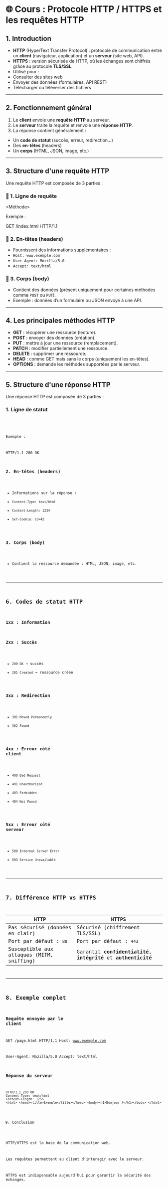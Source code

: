 # 🌐 Cours : Protocole HTTP / HTTPS et les requêtes HTTP

## 1. Introduction
- **HTTP** (HyperText Transfer Protocol) : protocole de communication entre un **client** (navigateur, application) et un **serveur** (site web, API).
- **HTTPS** : version sécurisée de HTTP, où les échanges sont chiffrés grâce au protocole **TLS/SSL**.
- Utilisé pour :
- Consulter des sites web
- Envoyer des données (formulaires, API REST)
- Télécharger ou téléverser des fichiers

---

## 2. Fonctionnement général
1. Le **client** envoie une **requête HTTP** au serveur.
2. Le **serveur** traite la requête et renvoie une **réponse HTTP**.
3. La réponse contient généralement :
- Un **code de statut** (succès, erreur, redirection…)
- Des **en-têtes** (headers)
- Un **corps** (HTML, JSON, image, etc.)

---

## 3. Structure d'une requête HTTP
Une requête HTTP est composée de 3 parties :

### 🔹 1. Ligne de requête

<Méthode> <Ressource> <Version>

Exemple :

GET /index.html HTTP/1.1

### 🔹 2. En-têtes (headers)
- Fournissent des informations supplémentaires :
- `Host: www.exemple.com`
- `User-Agent: Mozilla/5.0`
- `Accept: text/html`

### 🔹 3. Corps (body)
- Contient des données (présent uniquement pour certaines méthodes comme `POST` ou `PUT`).
- Exemple : données d’un formulaire ou JSON envoyé à une API.

---

## 4. Les principales méthodes HTTP
- **GET** : récupérer une ressource (lecture).
- **POST** : envoyer des données (création).
- **PUT** : mettre à jour une ressource (remplacement).
- **PATCH** : modifier partiellement une ressource.
- **DELETE** : supprimer une ressource.
- **HEAD** : comme GET mais sans le corps (uniquement les en-têtes).
- **OPTIONS** : demande les méthodes supportées par le serveur.

---

## 5. Structure d'une réponse HTTP

Une réponse HTTP est composée de 3 parties :

### 1. Ligne de statut

<Version> <Code statut> <Message>

Exemple :

HTTP/1.1 200 OK

### 2. En-têtes (headers)
- Informations sur la réponse :
- `Content-Type: text/html`
- `Content-Length: 1234`
- `Set-Cookie: id=42`

### 3. Corps (body)
- Contient la ressource demandée : HTML, JSON, image, etc.

---

## 6. Codes de statut HTTP

### **1xx** : Information
### **2xx** : Succès  
- `200 OK` → succès
- `201 Created` → ressource créée
### **3xx** : Redirection  
- `301 Moved Permanently`
- `302 Found`
### **4xx** : Erreur côté client  
- `400 Bad Request`
- `401 Unauthorized`
- `403 Forbidden`
- `404 Not Found`
### **5xx** : Erreur côté serveur  
- `500 Internal Server Error`
- `503 Service Unavailable`

---

## 7. Différence HTTP vs HTTPS
| HTTP | HTTPS |
|------|-------|
| Pas sécurisé (données en clair) | Sécurisé (chiffrement TLS/SSL) |
| Port par défaut : `80` | Port par défaut : `443` |
| Susceptible aux attaques (MITM, sniffing) | Garantit **confidentialité**, **intégrité** et **authenticité** |

---

## 8. Exemple complet

### Requête envoyée par le client

GET /page.html HTTP/1.1
Host: www.exemple.com

User-Agent: Mozilla/5.0
Accept: text/html

### Réponse du serveur

```HTTP
HTTP/1.1 200 OK
Content-Type: text/html
Content-Length: 1256
<html> <head><title>Exemple</title></head> <body><h1>Bonjour !</h1></body> </html> 
```
9. Conclusion

HTTP/HTTPS est la base de la communication web.

Les requêtes permettent au client d’interagir avec le serveur.

HTTPS est indispensable aujourd’hui pour garantir la sécurité des échanges.
